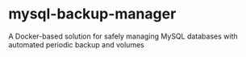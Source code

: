 # mysql-backup-manager
A Docker-based solution for safely managing MySQL databases with automated periodic backup and volumes

